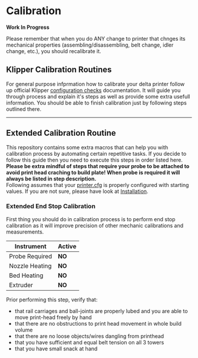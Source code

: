 # Calibration

**Work In Progress**

Please remember that when you do ANY change to printer that chnges its mechanical properties (assembling/disassembling, belt change, idler change, etc.), you should recalibrate it.

## Klipper Calibration Routines
For general purpose infprmation how to calibrate your delta printer follow up official Klipper [configuration checks](https://www.klipper3d.org/Config_checks.html) documentation. It will guide you through process and explain it's steps as well as provide some extra usefull information. You should be able to finish calibration just by following steps outlined there.
___

## Extended Calibration Routine
This repository contains some extra macros that can help you with calibration process by automating certain repetitive tasks. If you decide to follow this guide then you need to execute this steps in order listed here.</br>
**Please be extra mindful of steps that require your probe to be attached to avoid print head craching to build plate! When probe is required it will always be listed in step description.**</br>
Following assumes that your [printer.cfg](/../Configuration/printer.cfg) is properly configured with starting values. If you are not sure, please have look at [Installation](./Installation.md).

### Extended End Stop Calibration
First thing you should do in calibration process is to perform end stop calibration as it will improve precision of other mechanic calibrations and measurements. 

| Instrument       | Active  |
| ---------------- | ------- |
| Probe Required   | **NO**  |
| Nozzle Heating   | **NO**  |
| Bed Heating      | **NO**  |
| Extruder         | **NO**  |

Prior performing this step, verify that:
* that rail carriages and ball-joints are properly lubed and you are able to move print-head freely by hand 
* that there are no obstructions to print head movement in whole build volume
* that there are no loose objects/wires dangling from printhead
* that you have sufficient and equal belt tension on all 3 towers
* that you have small snack at hand

